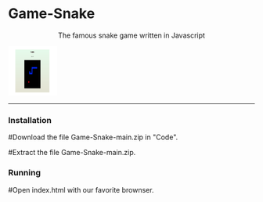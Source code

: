 # Game-Snake
<p align="center">
The famous snake game written in Javascript</p>

<img src="./snake_image.png" alt="print_screen" width="100px" height="100px">

<hr>


### Installation

#Download the file Game-Snake-main.zip in "Code".

#Extract the file Game-Snake-main.zip.


### Running

#Open index.html with our favorite brownser.



